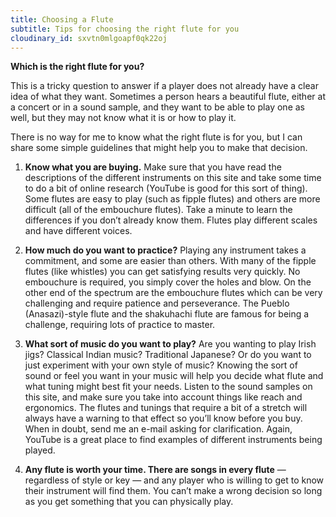 ```yaml
---
title: Choosing a Flute
subtitle: Tips for choosing the right flute for you
cloudinary_id: sxvtn0mlgoapf0qk22oj
---
```


**Which is the right flute for you?**

This is a tricky question to answer if a player does not already have a clear idea of what they want. Sometimes a person hears a beautiful flute, either at a concert or in a sound sample, and they want to be able to play one as well, but they may not know what it is or how to play it.

There is no way for me to know what the right flute is for you, but I can share some simple guidelines that might help you to make that decision.

1. **Know what you are buying.** Make sure that you have read the descriptions of the different instruments on this site and take some time to do a bit of online research (YouTube is good for this sort of thing). Some flutes are easy to play (such as fipple flutes) and others are more difficult (all of the embouchure flutes). Take a minute to learn the differences if you don’t already know them.  Flutes play different scales and have different voices.

2. **How much do you want to practice?** Playing any instrument takes a commitment, and some are easier than others.  With many of the fipple flutes (like whistles) you can get satisfying results very quickly. No embouchure is required, you simply cover the holes and blow. On the other end of the spectrum are the embouchure flutes which can be very challenging and require patience and perseverance. The Pueblo (Anasazi)-style flute and the shakuhachi flute are famous for being a challenge, requiring lots of practice to master.

3. **What sort of music do you want to play?** Are you wanting to play Irish jigs? Classical Indian music? Traditional Japanese? Or do you want to just experiment with your own style of music? Knowing the sort of sound or feel you want in your music will help you decide what flute and what tuning might best fit your needs. Listen to the sound samples on this site, and make sure you take into account things like reach and ergonomics. The flutes and tunings that require a bit of a stretch will always have a warning to that effect so you’ll know before you buy. When in doubt, send me an e-mail asking for clarification.  Again, YouTube is a great place to find examples of different instruments being played.

4. **Any flute is worth your time. There are songs in every flute** — regardless of style or key — and any player who is willing to get to know their instrument will find them. You can’t make a wrong decision so long as you get something that you can physically play.
